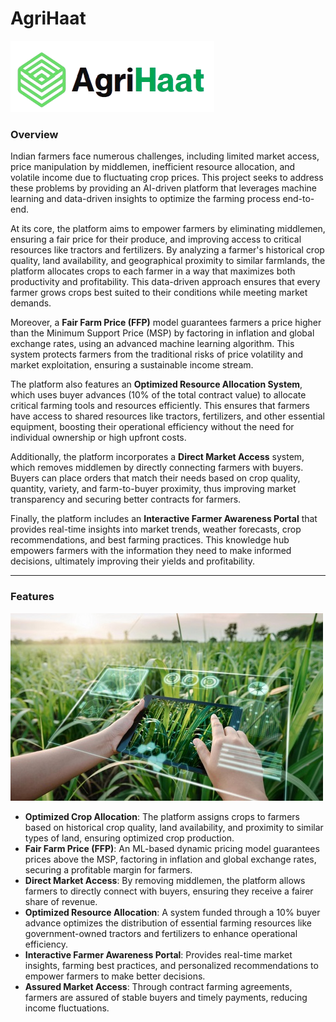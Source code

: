 # AgriHaat
![AgriHaat](assets/Logo-removebg-preview.png)
### Overview
Indian farmers face numerous challenges, including limited market access, price manipulation by middlemen, inefficient resource allocation, and volatile income due to fluctuating crop prices. This project seeks to address these problems by providing an AI-driven platform that leverages machine learning and data-driven insights to optimize the farming process end-to-end.

At its core, the platform aims to empower farmers by eliminating middlemen, ensuring a fair price for their produce, and improving access to critical resources like tractors and fertilizers. By analyzing a farmer's historical crop quality, land availability, and geographical proximity to similar farmlands, the platform allocates crops to each farmer in a way that maximizes both productivity and profitability. This data-driven approach ensures that every farmer grows crops best suited to their conditions while meeting market demands.

Moreover, a **Fair Farm Price (FFP)** model guarantees farmers a price higher than the Minimum Support Price (MSP) by factoring in inflation and global exchange rates, using an advanced machine learning algorithm. This system protects farmers from the traditional risks of price volatility and market exploitation, ensuring a sustainable income stream.

The platform also features an **Optimized Resource Allocation System**, which uses buyer advances (10% of the total contract value) to allocate critical farming tools and resources efficiently. This ensures that farmers have access to shared resources like tractors, fertilizers, and other essential equipment, boosting their operational efficiency without the need for individual ownership or high upfront costs.

Additionally, the platform incorporates a **Direct Market Access** system, which removes middlemen by directly connecting farmers with buyers. Buyers can place orders that match their needs based on crop quality, quantity, variety, and farm-to-buyer proximity, thus improving market transparency and securing better contracts for farmers.

Finally, the platform includes an **Interactive Farmer Awareness Portal** that provides real-time insights into market trends, weather forecasts, crop recommendations, and best farming practices. This knowledge hub empowers farmers with the information they need to make informed decisions, ultimately improving their yields and profitability.

---

### Features
![AI in Agriculture](assets/AI_in_agriculture.jpg)

- **Optimized Crop Allocation**: The platform assigns crops to farmers based on historical crop quality, land availability, and proximity to similar types of land, ensuring optimized crop production.
- **Fair Farm Price (FFP)**: An ML-based dynamic pricing model guarantees prices above the MSP, factoring in inflation and global exchange rates, securing a profitable margin for farmers.
- **Direct Market Access**: By removing middlemen, the platform allows farmers to directly connect with buyers, ensuring they receive a fairer share of revenue.
- **Optimized Resource Allocation**: A system funded through a 10% buyer advance optimizes the distribution of essential farming resources like government-owned tractors and fertilizers to enhance operational efficiency.
- **Interactive Farmer Awareness Portal**: Provides real-time market insights, farming best practices, and personalized recommendations to empower farmers to make better decisions.
- **Assured Market Access**: Through contract farming agreements, farmers are assured of stable buyers and timely payments, reducing income fluctuations.
